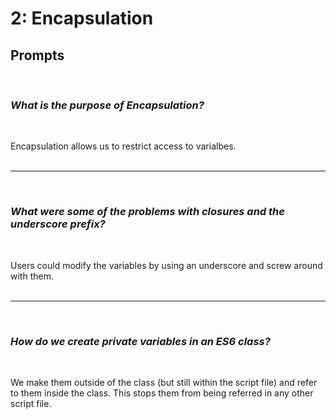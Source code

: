 # 2: Encapsulation

## Prompts
<br/>

### *What is the purpose of Encapsulation?*
<br/>

Encapsulation allows us to restrict access to varialbes. 
<br/><br/><hr/><br/>

### *What were some of the problems with closures and the underscore prefix?*
<br/>

Users could modify the variables by using an underscore and screw around with them. 
<br/><br/><hr/><br/>

### *How do we create private variables in an ES6 class?*
<br/>

We make them outside of the class (but still within the script file) and refer to them inside the class. This stops them from being referred in any other script file.
